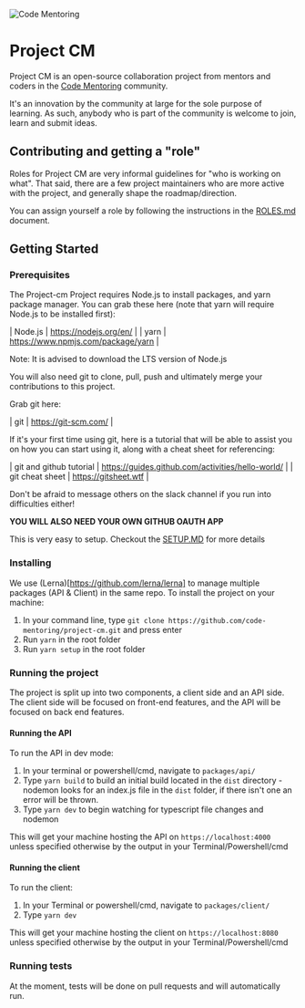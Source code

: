 ![Code Mentoring](docs/logo.png)

# Project CM

Project CM is an open-source collaboration project from mentors and coders in the [Code Mentoring](https://www.meetup.com/Melbourne-Code-Mentoring-Web-Development-Design/) community.

It's an innovation by the community at large for the sole purpose of learning. As such, anybody who is part of the community is welcome to join, learn and submit ideas.


## Contributing and getting a "role"
Roles for Project CM are very informal guidelines for "who is working on what". That said, there are a few project maintainers who are more active with the project, and generally shape the roadmap/direction.

You can assign yourself a role by following the instructions in the [ROLES.md](ROLES.md) document.

## Getting Started
### Prerequisites
The Project-cm Project requires Node.js to install packages, and yarn package manager. You can grab these here (note that yarn will require Node.js to be installed first):

| Node.js | https://nodejs.org/en/ |
| yarn | https://www.npmjs.com/package/yarn |

Note: It is advised to download the LTS version of Node.js

You will also need git to clone, pull, push and ultimately merge your contributions to this project.

Grab git here:

| git | https://git-scm.com/ |

If it's your first time using git, here is a tutorial that will be able to assist you on how you can start using it, along with a cheat sheet for referencing:

| git and github tutorial | https://guides.github.com/activities/hello-world/ |
| git cheat sheet | https://gitsheet.wtf |

Don't be afraid to message others on the slack channel if you run into difficulties either!

**YOU WILL ALSO NEED YOUR OWN GITHUB OAUTH APP**

This is very easy to setup. Checkout the [SETUP.MD](SETUP.md) for more details

### Installing
We use (Lerna)[https://github.com/lerna/lerna] to manage multiple packages (API & Client) in the same repo. To install the project on your machine:

1. In your command line, type `git clone https://github.com/code-mentoring/project-cm.git` and press enter
2. Run `yarn` in the root folder
3. Run `yarn setup` in the root folder

### Running the project
The project is split up into two components, a client side and an API side.
The client side will be focused on front-end features, and the API will be focused on back end features.

#### Running the API
To run the API in dev mode:

1. In your terminal or powershell/cmd, navigate to `packages/api/`
2. Type `yarn build` to build an initial build located in the `dist` directory - nodemon looks for an index.js file in the `dist` folder, if there isn't one an error will be thrown.
3. Type `yarn dev` to begin watching for typescript file changes and nodemon

This will get your machine hosting the API on `https://localhost:4000` unless specified otherwise by the output in your Terminal/Powershell/cmd

#### Running the client
To run the client:

1. In your Terminal or powershell/cmd, navigate to `packages/client/`
2. Type `yarn dev`

This will get your machine hosting the client on `https://localhost:8080` unless specified otherwise by the output in your Terminal/Powershell/cmd

### Running tests
At the moment, tests will be done on pull requests and will automatically run.
